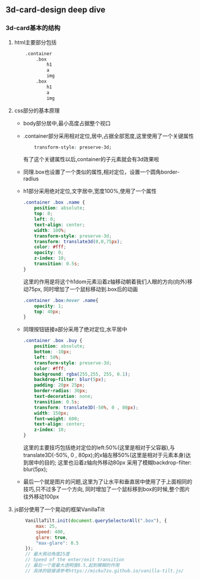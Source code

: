 ## 3d-card-design deep dive

### 3d-card基本的结构

1. html主要部分包括

    ```html
        .container
            .box
                h1
                a
                img
            .box
                h1
                a
                img
    ```

2. css部分的基本原理

    - body部分居中,最小高度占据整个视口
    - .container部分采用相对定位,居中,占据全部宽度,这里使用了一个关键属性

        ```css
            transform-style: preserve-3d;
        ```

        有了这个关键属性以后,container的子元素就会有3d效果啦

    - 同理.box也设置了一个类似的属性,相对定位，设置一个圆角border-radius

    - h1部分采用绝对定位,文字居中,宽度100%,使用了一个属性

        ```css
        .container .box .name {
            position: absolute;
            top: 0;
            left: 0;
            text-align: center;
            width: 100%;
            transform-style: preserve-3d;
            transform: translate3d(0,0,75px);
            color: #fff;
            opacity: 0;
            z-index: 10;
            transition: 0.5s;
        }
        ```

        这里的作用是将这个h1dom元素沿着z轴移动朝着我们人眼的方向(向外)移动75px, 同时增加了一个鼠标移动到.box后的动画

        ```css
        .container .box:hover .name{
            opacity: 1;
            top: 40px;
        }
        ```

    - 同理按钮链接a部分采用了绝对定位,水平居中

        ```css
        .container .box .buy {
            position: absolute;
            bottom: -10px;
            left: 50%;
            transform-style: preserve-3d;
            color: #fff;
            background: rgba(255,255, 255, 0.1);
            backdrop-filter: blur(5px);
            padding: 20px 25px;
            border-radius: 30px;
            text-decoration: none;
            transition: 0.5s;
            transform: translate3D(-50%, 0 , 80px);
            width: 150px;
            font-weight: 600;
            text-align: center;
            z-index: 10;
        }
        ```

        这里的主要技巧包括绝对定位的left:50%(这里是相对于父容器),与translate3D(-50%, 0 , 80px);的x轴左移50%(这里是相对于元素本身)达到居中的目的;
        这里也沿着z轴向外移动80px
        采用了模糊backdrop-filter: blur(5px);
    - 最后一个就是图片的问题,这里为了让水平和垂直居中使用了于上面相同的技巧,只不过多了一个方向, 同时增加了一个鼠标移到box的时候,整个图片往外移动100px

3. js部分使用了一个晃动的框架VanillaTilt

    ```javascript
        VanillaTilt.init(document.querySelectorAll(".box"), {
            max: 25,
            speed: 400,
            glare: true,
            "max-glare": 0.5
        });
        // 最大晃动角度25度
        // Speed of the enter/exit transition 
        // 最后一个是最大透明度0.5,起到模糊的作用
        // 具体的链接请参考https://micku7zu.github.io/vanilla-tilt.js/
    ```